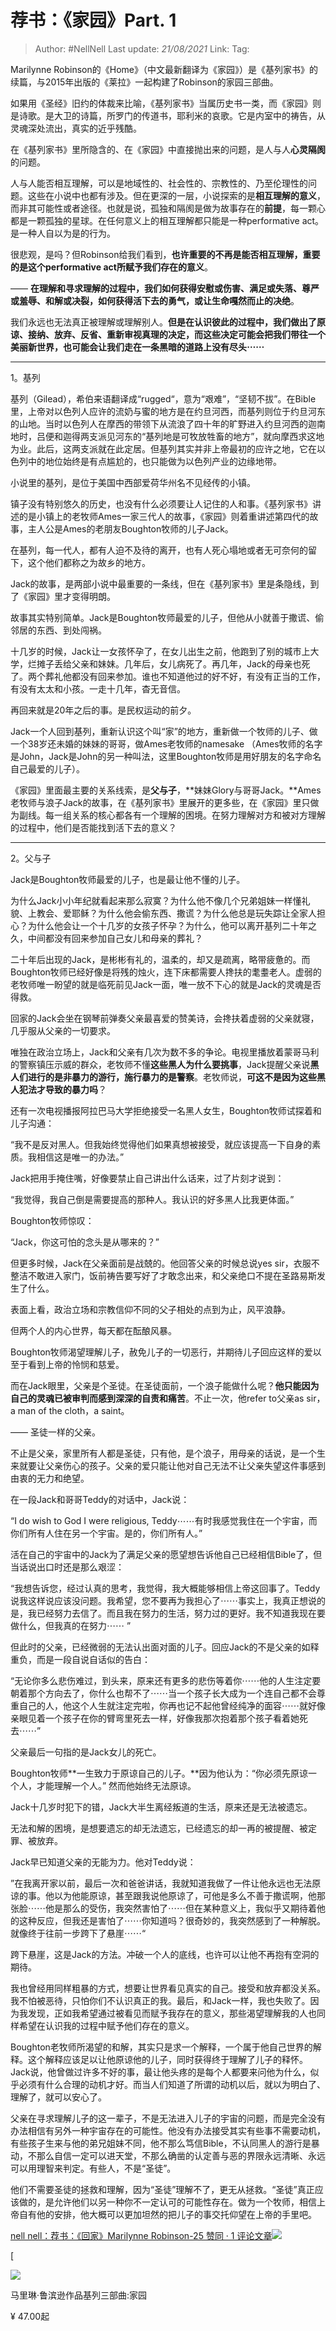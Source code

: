 # 荐书：《家园》Part. 1

> Author: #NellNell
> Last update: *21/08/2021*
> Link:
> Tag:

Marilynne Robinson的《Home》（中文最新翻译为《家园》）是《基列家书》的续篇，与2015年出版的《莱拉》一起构建了Robinson的家园三部曲。

如果用《圣经》旧约的体裁来比喻，《基列家书》当属历史书一类，而《家园》则是诗歌。是大卫的诗篇，所罗门的传道书，耶利米的哀歌。它是内室中的祷告，从灵魂深处流出，真实的近乎残酷。

在《基列家书》里所隐含的、在《家园》中直接抛出来的问题，是人与人**心灵隔阂**的问题。

人与人能否相互理解，可以是地域性的、社会性的、宗教性的、乃至伦理性的问题。这些在小说中也都有涉及。但在更深的一层，小说探索的是**相互理解的意义**，而非其可能性或者途径。也就是说，孤独和隔阂是做为故事存在的**前提**，每一颗心都是一颗孤独的星球。在任何意义上的相互理解都只能是一种performative act。是一种人自以为是的行为。

很悲观，是吗？但Robinson给我们看到，**也许重要的不再是能否相互理解，重要的是这个performative act所赋予我们存在的意义**。

—— **在理解和寻求理解的过程中，我们如何获得安慰或伤害、满足或失落、尊严或羞辱、和解或决裂，如何获得活下去的勇气，或让生命嘎然而止的决绝**。

我们永远也无法真正被理解或理解别人。**但是在认识彼此的过程中，我们做出了原谅、接纳、放弃、反省、重新审视真理的决定，而这些决定可能会把我们带往一个美丽新世界，也可能会让我们走在一条黑暗的道路上没有尽头⋯⋯**

---

1。基列

基列（Gilead），希伯来语翻译成“rugged“，意为“艰难”，“坚韧不拔”。在Bible里，上帝对以色列人应许的流奶与蜜的地方是在约旦河西，而基列则位于约旦河东的山地。当时以色列人在摩西的带领下从流浪了四十年的旷野进入约旦河西的迦南地时，吕便和迦得两支派见河东的“基列地是可牧放牲畜的地方”，就向摩西求这地为业。此后，这两支派就在此定居。但基列其实并非上帝最初的应许之地，它在以色列中的地位始终是有点尴尬的，也只能做为以色列产业的边缘地带。

小说里的基列，是位于美国中西部爱荷华州名不见经传的小镇。

镇子没有特别悠久的历史，也没有什么必须要让人记住的人和事。《基列家书》讲述的是小镇上的老牧师Ames一家三代人的故事，《家园》则着重讲述第四代的故事，主人公是Ames的老朋友Boughton牧师的儿子Jack。

在基列，每一代人，都有人迫不及待的离开，也有人死心塌地或者无可奈何的留下，这个他们都称之为故乡的地方。

Jack的故事，是两部小说中最重要的一条线，但在《基列家书》里是条隐线，到了《家园》里才变得明朗。

故事其实特别简单。Jack是Boughton牧师最爱的儿子，但他从小就善于撒谎、偷邻居的东西、到处闯祸。

十几岁的时候，Jack让一女孩怀孕了，在女儿出生之前，他跑到了别的城市上大学，烂摊子丢给父亲和妹妹。几年后，女儿病死了。再几年，Jack的母亲也死了。两个葬礼他都没有回来参加。谁也不知道他过的好不好，有没有正当的工作，有没有太太和小孩。一走十几年，杳无音信。

再回来就是20年之后的事。是民权运动的前夕。

Jack一个人回到基列，重新认识这个叫“家”的地方，重新做一个牧师的儿子、做一个38岁还未婚的妹妹的哥哥，做Ames老牧师的namesake （Ames牧师的名字是John，Jack是John的另一种叫法，这里Boughton牧师是用好朋友的名字命名自己最爱的儿子）。

《家园》里面最主要的关系线索，是**父与子**，**妹妹Glory与哥哥Jack。**Ames老牧师与浪子Jack的故事，在《基列家书》里展开的更多些，在《家园》里只做为副线。每一组关系的核心都各有一个理解的困境。在努力理解对方和被对方理解的过程中，他们是否能找到活下去的意义？

---

2。父与子

Jack是Boughton牧师最爱的儿子，也是最让他不懂的儿子。

为什么Jack小小年纪就看起来那么寂寞？为什么他不像几个兄弟姐妹一样懂礼貌、上教会、爱耶稣？为什么他会偷东西、撒谎？为什么他总是玩失踪让全家人担心？为什么他会让一个十几岁的女孩子怀孕？为什么，他可以离开基列二十年之久，中间都没有回来参加自己女儿和母亲的葬礼？

二十年后出现的Jack，是彬彬有礼的，温柔的，却又是疏离，略带疲惫的。而Boughton牧师已经好像是将残的烛火，连下床都需要人搀扶的耄耋老人。虚弱的老牧师唯一盼望的就是临死前见Jack一面，唯一放不下心的就是Jack的灵魂是否得救。

回家的Jack会坐在钢琴前弹奏父亲最喜爱的赞美诗，会搀扶着虚弱的父亲就寝，几乎服从父亲的一切要求。

唯独在政治立场上，Jack和父亲有几次为数不多的争论。电视里播放着蒙哥马利的警察镇压示威的群众，老牧师不懂**这些黑人为什么要挑事**，Jack提醒父亲说**黑人们进行的是非暴力的游行，施行暴力的是警察**。老牧师说，**可这不是因为这些黑人犯法才导致的暴力吗**？

还有一次电视播报阿拉巴马大学拒绝接受一名黑人女生，Boughton牧师试探着和儿子沟通：

“我不是反对黑人。但我始终觉得他们如果真想被接受，就应该提高一下自身的素质。我相信这是唯一的办法。”

Jack把用手掩住嘴，好像要禁止自己讲出什么话来，过了片刻才说到：

“我觉得，我自己倒是需要提高的那种人。我认识的好多黑人比我更体面。”

Boughton牧师惊叹：

“Jack，你这可怕的念头是从哪来的？”

但更多时候，Jack在父亲面前是战兢的。他回答父亲的时候总说yes sir，衣服不整洁不敢进入家门，饭前祷告要写好了才敢念出来，和父亲绝口不提在圣路易斯发生了什么。

表面上看，政治立场和宗教信仰不同的父子相处的点到为止，风平浪静。

但两个人的内心世界，每天都在酝酿风暴。

Boughton牧师渴望理解儿子，赦免儿子的一切恶行，并期待儿子回应这样的爱以至于看到上帝的怜悯和慈爱。

而在Jack眼里，父亲是个圣徒。在圣徒面前，一个浪子能做什么呢？**他只能因为自己的灵魂已被审判而感到深深的自责和痛苦**。不止一次，他refer to父亲as sir，a man of the cloth，a saint。

—— 圣徒一样的父亲。

不止是父亲，家里所有人都是圣徒，只有他，是个浪子，用母亲的话说，是一个生来就要让父亲伤心的孩子。父亲的爱只能让他对自己无法不让父亲失望这件事感到由衷的无力和绝望。

在一段Jack和哥哥Teddy的对话中，Jack说：

“I do wish to God I were religious, Teddy⋯⋯有时我感觉我住在一个宇宙，而你们所有人住在另一个宇宙。是的，你们所有人。”

活在自己的宇宙中的Jack为了满足父亲的愿望想告诉他自己已经相信Bible了，但当话说出口时还是那么艰涩：

“我想告诉您，经过认真的思考，我觉得，我大概能够相信上帝这回事了。Teddy说我这样说应该没问题。我希望，您不要再为我担心了⋯⋯事实上，我真正想说的是，我已经努力去信了。而且我在努力的生活，努力过的更好。我不知道我现在要做什么，但我真的在努力⋯⋯ ”

但此时的父亲，已经微弱的无法认出面对面的儿子。回应Jack的不是父亲的如释重负，而是一段自说自话似的告白：

“无论你多么悲伤难过，到头来，原来还有更多的悲伤等着你⋯⋯他的人生注定要朝着那个方向去了，你什么也帮不了⋯⋯当一个孩子长大成为一个连自己都不会尊重自己的人，他这个人生就注定完啦，你再也记不起他曾经纯净的面容⋯⋯就好像亲眼见着一个孩子在你的臂弯里死去一样，好像我那次抱着那个孩子看着她死去⋯⋯”

父亲最后一句指的是Jack女儿的死亡。

Boughton牧师**一生致力于原谅自己的儿子。**因为他认为：“你必须先原谅一个人，才能理解一个人。” 然而他始终无法原谅。

Jack十几岁时犯下的错，Jack大半生离经叛道的生活，原来还是无法被遗忘。

无法和解的困境，是想要遗忘的却无法遗忘，已经遗忘的却一再的被提醒、被定罪、被放弃。

Jack早已知道父亲的无能为力。他对Teddy说：

”在我离开家以前，最后一次和爸爸讲话，我就知道我做了一件让他永远也无法原谅的事。他以为他能原谅，甚至跟我说他原谅了，可他是多么不善于撒谎啊，他那张脸⋯⋯他是那么的受伤，我突然害怕了⋯⋯但在某种意义上，我似乎又期待着他的这种反应，但我还是害怕了⋯⋯你知道吗？很奇妙的，我突然感到了一种解脱。就像终于往前一步跨下了悬崖⋯⋯“

跨下悬崖，这是Jack的方法。冲破一个人的底线，也许可以让他不再抱有空洞的期待。

我也曾经用同样粗暴的方式，想要让世界看见真实的自己。接受和放弃都没关系。我不怕被恶待，只怕你们不认识真正的我。最后，和Jack一样，我也失败了。因为我发现，正如我希望通过被看见而赋予我存在的意义，那些渴望理解我的人也同样希望在认识我的过程中赋予他们存在的意义。

Boughton老牧师所渴望的和解，其实只是求一个解释，一个属于他自己世界的解释。这个解释应该足以让他原谅他的儿子，同时获得终于理解了儿子的释怀。Jack说，他曾做过许多不好的事，最让他头疼的是每个人都要来问他为什么，似乎必须有什么合理的动机才好。而当人们知道了所谓的动机以后，就以为明白了、理解了，就可以安心了。

父亲在寻求理解儿子的这一辈子，不是无法进入儿子的宇宙的问题，而是完全没有办法相信有另外一种宇宙存在的可能性。他没有办法接受其实有些事不需要动机，有些孩子生来与他的弟兄姐妹不同，他不那么笃信Bible，不认同黑人的游行是暴动，不那么自信一定可以进天堂，不那么确凿的认定善与恶的界限永远清晰、永远可以用理智来判定。有些人，不是“圣徒”。

他们不需要圣徒的拯救和理解，因为“圣徒”理解不了，更无从拯救。“圣徒”真正应该做的，是允许他们以另一种你不一定认可的可能性存在。做为一个牧师，相信上帝自有他的安排，他大概可以更加坦然的把儿子的事交托仰望在上帝的手里吧。

[nell nell：荐书：《回家》Marilynne Robinson-25 赞同 · 1 评论文章![](https://pic2.zhimg.com/v2-b0bd5f1d82dcac39b2ed556d5f5101f1_180x120.jpg)](https://zhuanlan.zhihu.com/p/33010444)

[

![](https://pic1.zhimg.com/v2-2b58a790bbc75c89d7f6f42a3ffffbf1_720w.jpg?source=b555e01d)

马里琳·鲁滨逊作品基列三部曲:家园

¥ 47.00起
